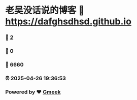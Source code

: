 # 老吴没话说的博客 :link: https://dafghsdhsd.github.io 
### :page_facing_up: [2](https://dafghsdhsd.github.io/tag.html) 
### :speech_balloon: 0 
### :hibiscus: 6660 
### :alarm_clock: 2025-04-26 19:36:53 
### Powered by :heart: [Gmeek](https://github.com/Meekdai/Gmeek)
